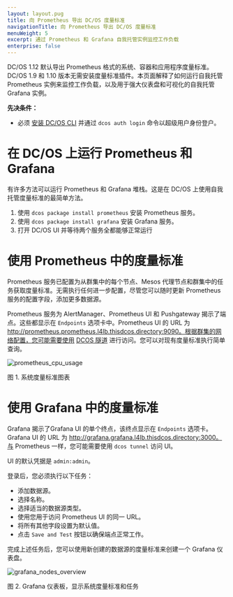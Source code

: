 ```yaml
---
layout: layout.pug
title: 向 Prometheus 导出 DC/OS 度量标准
navigationTitle: 向 Prometheus 导出 DC/OS 度量标准
menuWeight: 5
excerpt: 通过 Prometheus 和 Grafana 自我托管实例监控工作负载
enterprise: false
---
```


DC/OS 1.12 默认导出 Prometheus 格式的系统、容器和应用程序度量标准。DC/OS 1.9 和 1.10 版本无需安装度量标准插件。本页面解释了如何运行自我托管 Prometheus 实例来监控工作负载，以及用于强大仪表盘和可视化的自我托管 Grafana 实例。

**先决条件：**

- 必须 [安装 DC/OS CLI](/cn/1.12/cli/install/) 并通过 `dcos auth login` 命令以超级用户身份登户。

# 在 DC/OS 上运行 Prometheus 和 Grafana

有许多方法可以运行 Prometheus 和 Grafana 堆栈。这是在 DC/OS 上使用自我托管度量标准的最简单方法。

1. 使用 `dcos package install prometheus` 安装 Prometheus 服务。
1. 使用 `dcos package install grafana` 安装 Grafana 服务。
1. 打开 DC/OS UI 并等待两个服务全都能够正常运行

# 使用 Prometheus 中的度量标准

Prometheus 服务已配置为从群集中的每个节点、Mesos 代理节点和群集中的任务获取度量标准。无需执行任何进一步配置，尽管您可以随时更新 Prometheus 服务的配置字段，添加更多数据源。

Prometheus 服务为 AlertManager、Prometheus UI 和 Pushgateway 揭示了端点。这些都显示在 `Endpoints` 选项卡中。Prometheus UI 的 URL 为 http://prometheus.prometheus.l4lb.thisdcos.directory:9090。根据群集的网络配置，您可能需要使用 [DCOS 隧道](/cn/1.12/developing-services/tunnel/) 进行访问。您可以对现有度量标准执行简单查询。

 ![prometheus_cpu_usage](/1.12/img/prometheus_cpu_usage.png)

 图 1. 系统度量标准图表

# 使用 Grafana 中的度量标准

Grafana 揭示了Grafana UI 的单个终点，该终点显示在 `Endpoints` 选项卡。Grafana UI 的 URL 为 http://grafana.grafana.l4lb.thisdcos.directory:3000。与 Prometheus 一样，您可能需要使用 `dcos tunnel` 访问 UI。

UI 的默认凭据是 `admin:admin`。

登录后，您必须执行以下任务：
- 添加数据源。
- 选择名称。
- 选择适当的数据源类型。
- 使用您用于访问 Prometheus UI 的同一 URL。
- 将所有其他字段设置为默认值。
- 点击 `Save and Test` 按钮以确保端点正常工作。

完成上述任务后，您可以使用新创建的数据源的度量标准来创建一个 Grafana 仪表盘。

 ![grafana_nodes_overview](/1.12/img/grafana_nodes_overview.png)

 图 2. Grafana 仪表板，显示系统度量标准和任务
